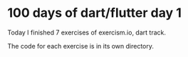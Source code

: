 # 100 days of dart/flutter day 1

Today I finished 7 exercises of exercism.io, dart track. 

The code for each exercise is in its own directory.

